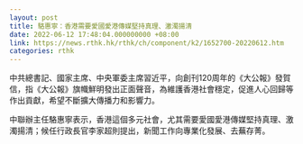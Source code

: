 ```yaml
---
layout: post
title: 駱惠寧：香港需要愛國愛港傳媒堅持真理、激濁揚清
date: 2022-06-12 17:48:04.000000000 +08:00
link: https://news.rthk.hk/rthk/ch/component/k2/1652700-20220612.htm
categories: rthk
---
```


中共總書記、國家主席、中央軍委主席習近平，向創刊120周年的《大公報》發賀信，指《大公報》旗幟鮮明發出正面聲音，為維護香港社會穩定，促進人心回歸等作出貢獻，希望不斷擴大傳播力和影響力。

中聯辦主任駱惠寧表示，香港這個多元社會，尤其需要愛國愛港傳媒堅持真理、激濁揚清；候任行政長官李家超則提出，新聞工作向專業化發展、去蕪存菁。

